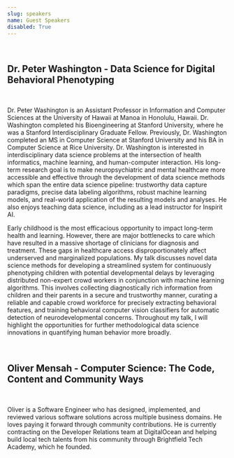 ```yaml
---
slug: speakers
name: Guest Speakers
disabled: True
---
```


<br>

## Dr. Peter Washington - Data Science for Digital Behavioral Phenotyping

<br>

Dr. Peter Washington is an Assistant Professor in Information and Computer Sciences at the University of Hawaii at Manoa in Honolulu, Hawaii. Dr. Washington completed his Bioengineering at Stanford University, where he was a Stanford Interdisciplinary Graduate Fellow. Previously, Dr. Washington completed an MS in Computer Science at Stanford University and his BA in Computer Science at Rice University. Dr. Washington is interested in interdisciplinary data science problems at the intersection of health informatics, machine learning, and human-computer interaction. His long-term research goal is to make neuropsychiatric and mental healthcare more accessible and effective through the development of data science methods which span the entire data science pipeline: trustworthy data capture paradigms, precise data labeling algorithms, robust machine learning models, and real-world application of the resulting models and analyses. He also enjoys teaching data science, including as a lead instructor for Inspirit AI.

Early childhood is the most efficacious opportunity to impact long-term health and learning. However, there are major bottlenecks to care which have resulted in a massive shortage of clinicians for diagnosis and treatment. These gaps in healthcare access disproportionately affect underserved and marginalized populations. My talk discusses novel data science methods for developing a streamlined system for continuously phenotyping children with potential developmental delays by leveraging distributed non-expert crowd workers in conjunction with machine learning algorithms. This involves collecting diagnostically rich information from children and their parents in a secure and trustworthy manner, curating a reliable and capable crowd workforce for precisely extracting behavioral features, and training behavioral computer vision classifiers for automatic detection of neurodevelopmental concerns. Throughout my talk, I will highlight the opportunities for further methodological data science innovations in quantifying human behavior more broadly.

<br>

## Oliver Mensah - Computer Science: The Code, Content and Community Ways

<br>

Oliver is a Software Engineer who has designed, implemented, and reviewed various software solutions across multiple business domains. He loves paying it forward through community contributions. He is currently contracting on the Developer Relations team at DigitalOcean and helping build local tech talents from his community through Brightfield Tech Academy, which he founded.
